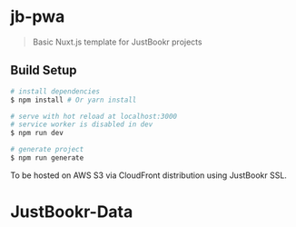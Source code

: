 # jb-pwa

> Basic Nuxt.js template for JustBookr projects

## Build Setup

``` bash
# install dependencies
$ npm install # Or yarn install

# serve with hot reload at localhost:3000
# service worker is disabled in dev
$ npm run dev

# generate project
$ npm run generate
```

To be hosted on AWS S3 via CloudFront distribution using JustBookr SSL.
# JustBookr-Data
